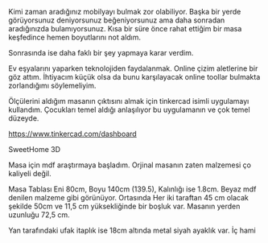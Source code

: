 Kimi zaman aradığınız mobilyayı bulmak zor olabiliyor. Başka bir yerde görüyorsunuz deniyorsunuz beğeniyorsunuz ama daha sonradan aradığınızda bulamıyorsunuz. 
Kısa bir süre önce rahat ettiğim bir masa keşfedince hemen boyutlarını not aldım.

Sonrasında ise daha faklı bir şey yapmaya karar verdim. 

Ev eşyalarını yaparken teknolojiden faydalanmak.
Online çizim aletlerine bir göz attım. İhtiyacım küçük olsa da bunu karşılayacak online toollar bulmakta zorlandığımı söylemeliyim.

Ölçülerini aldığım masanın çıktısını almak için tinkercad isimli uygulamayı kullandım. Çocukları temel aldığı anlaşılıyor bu uygulamanın ve çok temel düzeyde.

https://www.tinkercad.com/dashboard



SweetHome 3D

Masa için mdf araştırmaya başladım. Orjinal masanın zaten malzemesi ço kaliyeli değil.

Masa Tablası Eni 80cm, Boyu 140cm (139.5), Kalınlığı ise 1.8cm. Beyaz mdf denilen malzeme gibi görünüyor. Ortasında Her iki taraftan 45 cm olacak şekilde 50cm ve 11,5 cm yüksekliğinde bir boşluk var. Masanın yerden uzunluğu 72,5 cm. 

Yan tarafındaki ufak itaplık ise 18cm  altında metal siyah ayaklık var. İç hami 

